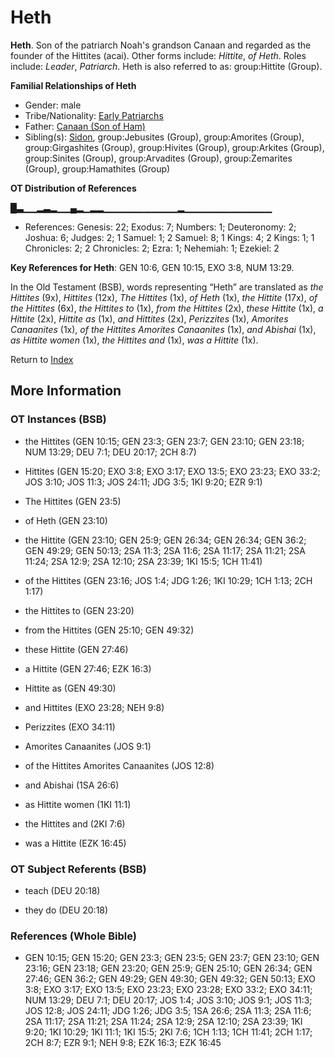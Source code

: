 # Heth
**Heth**. 
Son of the patriarch Noah's grandson Canaan and regarded as the founder of the Hittites (acai). 
Other forms include: 
*Hittite*, *of Heth*. 
Roles include: 
_Leader_, _Patriarch_. 
Heth is also referred to as: 
group:Hittite (Group). 




**Familial Relationships of Heth**


* Gender: male
* Tribe/Nationality: [Early Patriarchs](../../../groups/md/acai/Earlypatriarchs.md)
* Father: [Canaan (Son of Ham)](Canaan.md)
* Sibling(s): [Sidon](Sidon.md), group:Jebusites (Group), group:Amorites (Group), group:Girgashites (Group), group:Hivites (Group), group:Arkites (Group), group:Sinites (Group), group:Arvadites (Group), group:Zemarites (Group), group:Hamathites (Group)


**OT Distribution of References**

█▃▁▁▂▃▂▁▁▄▂▁▂▂▁▁▁▁▁▁▁▁▁▁▁▂▁▁▁▁▁▁▁▁▁▁▁▁▁
* References: Genesis: 22; Exodus: 7; Numbers: 1; Deuteronomy: 2; Joshua: 6; Judges: 2; 1 Samuel: 1; 2 Samuel: 8; 1 Kings: 4; 2 Kings: 1; 1 Chronicles: 2; 2 Chronicles: 2; Ezra: 1; Nehemiah: 1; Ezekiel: 2



**Key References for Heth**: 
GEN 10:6, GEN 10:15, EXO 3:8, NUM 13:29. 


In the Old Testament (BSB), words representing “Heth” are translated as 
*the Hittites* (9x), *Hittites* (12x), *The Hittites* (1x), *of Heth* (1x), *the Hittite* (17x), *of the Hittites* (6x), *the Hittites to* (1x), *from the Hittites* (2x), *these Hittite* (1x), *a Hittite* (2x), *Hittite as* (1x), *and Hittites* (2x), *Perizzites* (1x), *Amorites Canaanites* (1x), *of the Hittites Amorites Canaanites* (1x), *and Abishai* (1x), *as Hittite women* (1x), *the Hittites and* (1x), *was a Hittite* (1x). 




Return to [Index](00-Index.md)

## More Information

### OT Instances (BSB)

* the Hittites (GEN 10:15; GEN 23:3; GEN 23:7; GEN 23:10; GEN 23:18; NUM 13:29; DEU 7:1; DEU 20:17; 2CH 8:7)

* Hittites (GEN 15:20; EXO 3:8; EXO 3:17; EXO 13:5; EXO 23:23; EXO 33:2; JOS 3:10; JOS 11:3; JOS 24:11; JDG 3:5; 1KI 9:20; EZR 9:1)

* The Hittites (GEN 23:5)

* of Heth (GEN 23:10)

* the Hittite (GEN 23:10; GEN 25:9; GEN 26:34; GEN 26:34; GEN 36:2; GEN 49:29; GEN 50:13; 2SA 11:3; 2SA 11:6; 2SA 11:17; 2SA 11:21; 2SA 11:24; 2SA 12:9; 2SA 12:10; 2SA 23:39; 1KI 15:5; 1CH 11:41)

* of the Hittites (GEN 23:16; JOS 1:4; JDG 1:26; 1KI 10:29; 1CH 1:13; 2CH 1:17)

* the Hittites to (GEN 23:20)

* from the Hittites (GEN 25:10; GEN 49:32)

* these Hittite (GEN 27:46)

* a Hittite (GEN 27:46; EZK 16:3)

* Hittite as (GEN 49:30)

* and Hittites (EXO 23:28; NEH 9:8)

* Perizzites (EXO 34:11)

* Amorites Canaanites (JOS 9:1)

* of the Hittites Amorites Canaanites (JOS 12:8)

* and Abishai (1SA 26:6)

* as Hittite women (1KI 11:1)

* the Hittites and (2KI 7:6)

* was a Hittite (EZK 16:45)



### OT Subject Referents (BSB)

* teach (DEU 20:18)

* they do (DEU 20:18)



### References (Whole Bible)

* GEN 10:15; GEN 15:20; GEN 23:3; GEN 23:5; GEN 23:7; GEN 23:10; GEN 23:16; GEN 23:18; GEN 23:20; GEN 25:9; GEN 25:10; GEN 26:34; GEN 27:46; GEN 36:2; GEN 49:29; GEN 49:30; GEN 49:32; GEN 50:13; EXO 3:8; EXO 3:17; EXO 13:5; EXO 23:23; EXO 23:28; EXO 33:2; EXO 34:11; NUM 13:29; DEU 7:1; DEU 20:17; JOS 1:4; JOS 3:10; JOS 9:1; JOS 11:3; JOS 12:8; JOS 24:11; JDG 1:26; JDG 3:5; 1SA 26:6; 2SA 11:3; 2SA 11:6; 2SA 11:17; 2SA 11:21; 2SA 11:24; 2SA 12:9; 2SA 12:10; 2SA 23:39; 1KI 9:20; 1KI 10:29; 1KI 11:1; 1KI 15:5; 2KI 7:6; 1CH 1:13; 1CH 11:41; 2CH 1:17; 2CH 8:7; EZR 9:1; NEH 9:8; EZK 16:3; EZK 16:45



